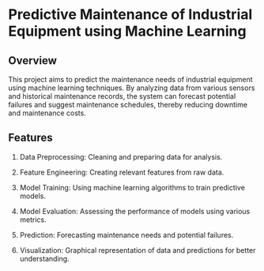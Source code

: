 <h1>Predictive Maintenance of Industrial Equipment using Machine Learning</h1>

<h2>Overview</h2>

This project aims to predict the maintenance needs of industrial equipment using machine learning techniques. By analyzing data from various sensors and historical maintenance records, the system can forecast potential failures and suggest maintenance schedules, thereby reducing downtime and maintenance costs.

<h2>Features</h2>

1. Data Preprocessing: Cleaning and preparing data for analysis.

2. Feature Engineering: Creating relevant features from raw data.

3. Model Training: Using machine learning algorithms to train predictive models.

4. Model Evaluation: Assessing the performance of models using various metrics.

5. Prediction: Forecasting maintenance needs and potential failures.

6. Visualization: Graphical representation of data and predictions for better understanding.
